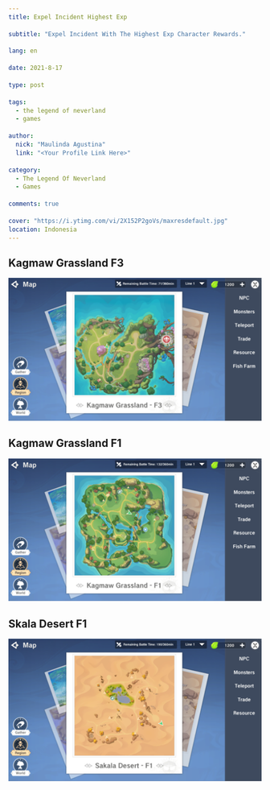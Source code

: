 ```yaml
---
title: Expel Incident Highest Exp

subtitle: "Expel Incident With The Highest Exp Character Rewards."

lang: en

date: 2021-8-17

type: post

tags:
  - the legend of neverland
  - games

author:
  nick: "Maulinda Agustina"
  link: "<Your Profile Link Here>"

category:
  - The Legend Of Neverland
  - Games

comments: true

cover: "https://i.ytimg.com/vi/2X152P2goVs/maxresdefault.jpg"
location: Indonesia
---
```


## Kagmaw Grassland F3
![](./Exp%20Char/Kagmaw%20Grassland%20F3.png)

## Kagmaw Grassland F1
![](Exp%20Char/Screenshot_20210803-112251.png)

## Skala Desert F1
![](Exp%20Char/Screenshot_20210808-112105.png)

